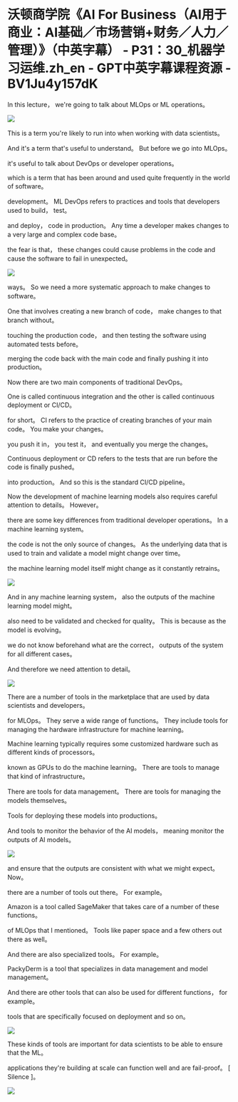 # 沃顿商学院《AI For Business（AI用于商业：AI基础／市场营销+财务／人力／管理）》（中英字幕） - P31：30_机器学习运维.zh_en - GPT中英字幕课程资源 - BV1Ju4y157dK

 In this lecture， we're going to talk about MLOps or ML operations。



![](img/726a114ced1821480bad32c560d9d367_1.png)

 This is a term you're likely to run into when working with data scientists。

 And it's a term that's useful to understand。 But before we go into MLOps。

 it's useful to talk about DevOps or developer operations。

 which is a term that has been around and used quite frequently in the world of software。

 development。 ML DevOps refers to practices and tools that developers used to build， test。

 and deploy， code in production。 Any time a developer makes changes to a very large and complex code base。

 the fear is that， these changes could cause problems in the code and cause the software to fail in unexpected。



![](img/726a114ced1821480bad32c560d9d367_3.png)

 ways。 So we need a more systematic approach to make changes to software。

 One that involves creating a new branch of code， make changes to that branch without。

 touching the production code， and then testing the software using automated tests before。

 merging the code back with the main code and finally pushing it into production。

 Now there are two main components of traditional DevOps。

 One is called continuous integration and the other is called continuous deployment or CI/CD。

 for short。 CI refers to the practice of creating branches of your main code。 You make your changes。

 you push it in， you test it， and eventually you merge the changes。

 Continuous deployment or CD refers to the tests that are run before the code is finally pushed。

 into production。 And so this is the standard CI/CD pipeline。

 Now the development of machine learning models also requires careful attention to details。 However。

 there are some key differences from traditional developer operations。 In a machine learning system。

 the code is not the only source of changes。 As the underlying data that is used to train and validate a model might change over time。

 the machine learning model itself might change as it constantly retrains。



![](img/726a114ced1821480bad32c560d9d367_5.png)

 And in any machine learning system， also the outputs of the machine learning model might。

 also need to be validated and checked for quality。 This is because as the model is evolving。

 we do not know beforehand what are the correct， outputs of the system for all different cases。

 And therefore we need attention to detail。

![](img/726a114ced1821480bad32c560d9d367_7.png)

 There are a number of tools in the marketplace that are used by data scientists and developers。

 for MLOps。 They serve a wide range of functions。 They include tools for managing the hardware infrastructure for machine learning。

 Machine learning typically requires some customized hardware such as different kinds of processors。

 known as GPUs to do the machine learning。 There are tools to manage that kind of infrastructure。

 There are tools for data management。 There are tools for managing the models themselves。

 Tools for deploying these models into productions。

 And tools to monitor the behavior of the AI models， meaning monitor the outputs of AI models。



![](img/726a114ced1821480bad32c560d9d367_9.png)

 and ensure that the outputs are consistent with what we might expect。 Now。

 there are a number of tools out there。 For example。

 Amazon is a tool called SageMaker that takes care of a number of these functions。

 of MLOps that I mentioned。 Tools like paper space and a few others out there as well。

 And there are also specialized tools。 For example。

 PackyDerm is a tool that specializes in data management and model management。

 And there are other tools that can also be used for different functions， for example。

 tools that are specifically focused on deployment and so on。



![](img/726a114ced1821480bad32c560d9d367_11.png)

 These kinds of tools are important for data scientists to be able to ensure that the ML。

 applications they're building at scale can function well and are fail-proof。 [ Silence ]。



![](img/726a114ced1821480bad32c560d9d367_13.png)